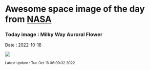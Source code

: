 
# Awesome space image of the day from [NASA](https://api.nasa.gov/)

### Today image : Milky Way Auroral Flower
Date : 2022-10-18

![](https://apod.nasa.gov/apod/image/2210/GalaxyFlower_Strand_960.jpg)

<small>Latest update : Tue Oct 18 06:09:32 2022</small>
        